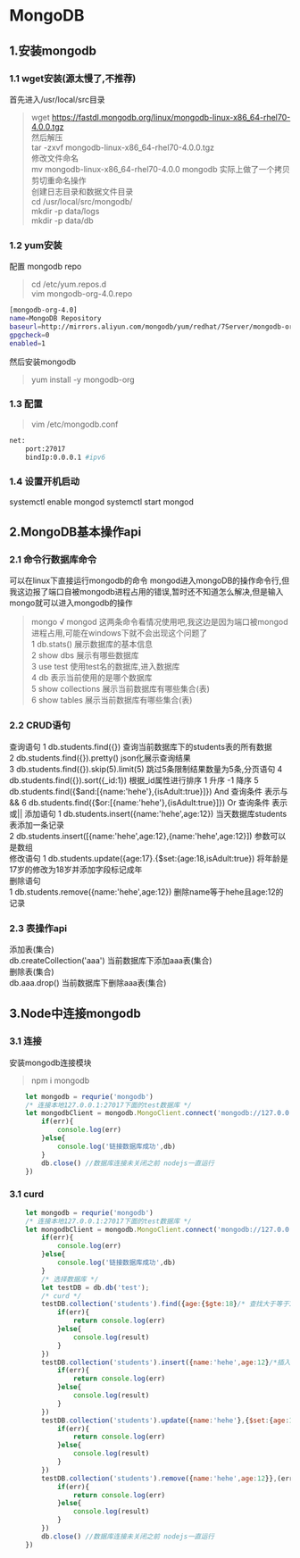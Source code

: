 # MongoDB

## 1.安装mongodb 
### 1.1 wget安装(源太慢了,不推荐)  
首先进入/usr/local/src目录   
>wget https://fastdl.mongodb.org/linux/mongodb-linux-x86_64-rhel70-4.0.0.tgz  
然后解压    
>tar -zxvf mongodb-linux-x86_64-rhel70-4.0.0.tgz  
修改文件命名  
> mv mongodb-linux-x86_64-rhel70-4.0.0 mongodb 实际上做了一个拷贝剪切重命名操作  
创建日志目录和数据文件目录    
>cd /usr/local/src/mongodb/  
>mkdir -p data/logs  
>mkdir -p data/db 
### 1.2 yum安装
配置 mongodb repo
> cd /etc/yum.repos.d   
> vim mongodb-org-4.0.repo   
```bash
[mongodb-org-4.0]
name=MongoDB Repository
baseurl=http://mirrors.aliyun.com/mongodb/yum/redhat/7Server/mongodb-org/4.0/x86_64/
gpgcheck=0
enabled=1 
```
然后安装mongodb
>yum install -y mongodb-org
### 1.3 配置
>vim /etc/mongodb.conf
```bash
net:
    port:27017
    bindIp:0.0.0.1 #ipv6
```
### 1.4 设置开机启动
 systemctl enable mongod
 systemctl start mongod

## 2.MongoDB基本操作api
### 2.1 命令行数据库命令
可以在linux下直接运行mongodb的命令 mongod进入mongoDB的操作命令行,但我这边报了端口自被mongodb进程占用的错误,暂时还不知道怎么解决,但是输入mongo就可以进入mongodb的操作  
> mongo    √
> mongod 
这两条命令看情况使用吧,我这边是因为端口被mongod进程占用,可能在windows下就不会出现这个问题了  
1 db.stats() 展示数据库的基本信息  
2 show dbs   展示有哪些数据库  
3 use test   使用test名的数据库,进入数据库  
4 db         表示当前使用的是哪个数据库  
5 show collections 展示当前数据库有哪些集合(表)  
6 show tables      展示当前数据库有哪些集合(表)  
### 2.2 CRUD语句 
查询语句 
1 db.students.find({})  查询当前数据库下的students表的所有数据  
2 db.students.find({}).pretty()  json化展示查询结果   
3 db.students.find({}).skip(5).limit(5) 跳过5条限制结果数量为5条,分页语句
4 db.students.find({}).sort({_id:1})  根据_id属性进行排序 1 升序 -1 降序
5 db.students.find({$and:[{name:'hehe'},{isAdult:true}]})  And 查询条件  表示与&&
6 db.students.find({$or:[{name:'hehe'},{isAdult:true}]})   Or 查询条件   表示或||
添加语句
1 db.students.insert({name:'hehe',age:12})  当天数据库students表添加一条记录   
2 db.students.insert([{name:'hehe',age:12},{name:'hehe',age:12}])  参数可以是数组    
修改语句
1 db.students.update({age:17}.{$set:{age:18,isAdult:true})  将年龄是17岁的修改为18岁并添加字段标记成年  
删除语句   
1 db.students.remove({name:'hehe',age:12})  删除name等于hehe且age:12的记录  
### 2.3 表操作api
添加表(集合)  
db.createCollection('aaa')  当前数据库下添加aaa表(集合)  
删除表(集合)  
db.aaa.drop()               当前数据库下删除aaa表(集合)  

## 3.Node中连接mongodb
### 3.1 连接
安装mongodb连接模块
>npm i mongodb 
```js
    let mongodb = requrie('mongodb')
    /* 连接本地127.0.0.1:27017下面的test数据库 */
    let mongodbClient = mongodb.MongoClient.connect('mongodb://127.0.0.1:27017/test',(err,db)=>{
        if(err){
            console.log(err)
        }else{
            console.log('链接数据库成功',db)
        }
        db.close() //数据库连接未关闭之前 nodejs一直运行
    })
```
### 3.1 curd
```js
    let mongodb = requrie('mongodb')
    /* 连接本地127.0.0.1:27017下面的test数据库 */
    let mongodbClient = mongodb.MongoClient.connect('mongodb://127.0.0.1:27017/test',(err,db)=>{
        if(err){
            console.log(err)
        }else{
            console.log('链接数据库成功',db)
        }
        /* 选择数据库 */
        let testDB = db.db('test');
        /* curd */
        testDB.collection('students').find({age:{$gte:18}/* 查找大于等于18岁的 */},(err,result)=>{
            if(err){
                return console.log(err)
            }else{
                console.log(result)
            }
        })
        testDB.collection('students').insert({name:'hehe',age:12}/*插入一条数据*/},(err,result)=>{
            if(err){
                return console.log(err)
            }else{
                console.log(result)
            }
        })
        testDB.collection('students').update({name:'hehe'},{$set:{age:18}}},(err,result)=>{
            if(err){
                return console.log(err)
            }else{
                console.log(result)
            }
        })
        testDB.collection('students').remove({name:'hehe',age:12}},(err,result)=>{
            if(err){
                return console.log(err)
            }else{
                console.log(result)
            }
        })
        db.close() //数据库连接未关闭之前 nodejs一直运行
    })
```


